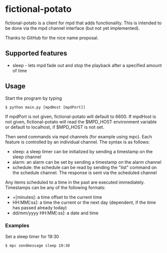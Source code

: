 # fictional-potato

fictional-potato is a client for mpd that adds functionality. This is intended to be done via the mpd channel interface (but not yet implemented).

Thanks to GitHub for the nice name proposal.

## Supported features

* sleep - lets mpd fade out and stop the playback after a specified amount of time

## Usage

Start the program by typing

    $ python main.py [mpdHost [mpdPort]]

If mpdPort is not given, fictional-potato will default to 6600. If mpdHost is not given, fictional-potato will read the $MPD_HOST environment variable or default to localhost, if $MPD_HOST is not set.

Then send commands via mpd channels (for example using mpc). Each feature is controlled by an individual channel.
The syntax is as follows:

* sleep: a sleep timer can be initialized by sending a timestamp on the sleep channel
* alarm: an alarm can be set by sending a timestamp on the alarm channel
* schedule: the schedule can be read by sending the "list" command on the schedule channel. The response is sent via the scheduled channel

Any items scheduled to a time in the past are executed immediately. Timestamps can be any of the following formats:

* +[minutes]: a time offset to the current time
* HH:MM[:ss]: a time the current or the next day (dependent, if the time has passed already today)
* dd/mm/yyyy HH:MM[:ss]: a date and time

### Examples

Set a sleep timer for 19:30
    
    $ mpc sendmessage sleep 19:30
  
